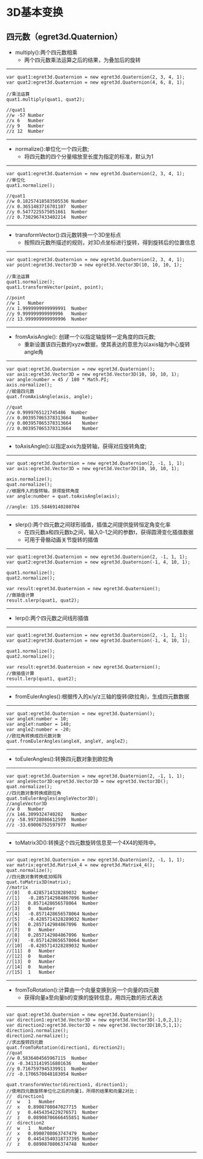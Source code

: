 3D基本变换
===============

## 四元数（egret3d.Quaternion） ##

* multiply():两个四元数相乘
	* 两个四元数乘法运算之后的结果，为叠加后的旋转

----------

	var quat1:egret3d.Quaternion = new egret3d.Quaternion(2, 3, 4, 1);
	var quat2:egret3d.Quaternion = new egret3d.Quaternion(4, 6, 8, 1);

	//乘法运算
	quat1.multiply(quat1, quat2);
	
	//quat1
	//w	-57	Number
	//x	6	Number
	//y	9	Number
	//z	12	Number

---------

* normalize():单位化一个四元数;
	* 将四元数的四个分量缩放至长度为指定的标准，默认为1
	
----------

	var quat1:egret3d.Quaternion = new egret3d.Quaternion(2, 3, 4, 1);
	//单位化
	quat1.normalize();
	
	//quat1
	//w	0.18257418583505536	Number
	//x	0.3651483716701107	Number
	//y	0.5477225575051661	Number
	//z	0.7302967433402214	Number

---------

* transformVector():四元数转换一个3D坐标点
	* 按照四元数所描述的规则，对3D点坐标进行旋转，得到旋转后的位置信息
	
----------

	var quat1:egret3d.Quaternion = new egret3d.Quaternion(2, 3, 4, 1);
	var point:egret3d.Vector3D = new egret3d.Vector3D(10, 10, 10, 1);

	//乘法运算
	quat1.normalize();
	quat1.transformVector(point, point);
	
	//point
	//w	1	Number
	//x	1.9999999999999991	Number
	//y	9.999999999999996	Number
	//z	13.999999999999996	Number


---------

* fromAxisAngle(): 创建一个以指定轴旋转一定角度的四元数;
	* 重新设置该四元数的xyzw数据，使其表达的意思为以axis轴为中心旋转angle角
	
----------

	var quat:egret3d.Quaternion = new egret3d.Quaternion();
	var axis:egret3d.Vector3D = new egret3d.Vector3D(10, 10, 10, 1);
	var angle:number = 45 / 180 * Math.PI;
	axis.normalize();
	//赋值四元数
	quat.fromAxisAngle(axis, angle);
	
	//quat
	//w	0.9999765121745486	Number
	//x	0.003957065378313664	Number
	//y	0.003957065378313664	Number
	//z	0.003957065378313664	Number



---------

* toAxisAngle():以指定axis为旋转轴，获得对应旋转角度;

----------

	var quat:egret3d.Quaternion = new egret3d.Quaternion(2, -1, 1, 1);
	var axis:egret3d.Vector3D = new egret3d.Vector3D(10, 10, 10, 1);
	
	axis.normalize();
	quat.normalize();
	//根据传入的旋转轴，获得旋转角度
	var angle:number = quat.toAxisAngle(axis);
	
	//angle: 135.58469140280704

---------

* slerp():两个四元数之间球形插值，插值之间提供旋转恒定角变化率
	* 在四元数a和四元数b之间，输入0-1之间的参数t，获得圆滑变化插值数据
	* 可用于骨骼动画关节旋转的插值
	
----------

	var quat1:egret3d.Quaternion = new egret3d.Quaternion(2, -1, 1, 1);
	var quat2:egret3d.Quaternion = new egret3d.Quaternion(-1, 4, 10, 1);
	
	quat1.normalize();
	quat2.normalize();

	var result:egret3d.Quaternion = new egret3d.Quaternion();
	//做插值计算
	result.slerp(quat1, quat2);

---------

* lerp():两个四元数之间线形插值
 
----------

	var quat1:egret3d.Quaternion = new egret3d.Quaternion(2, -1, 1, 1);
	var quat2:egret3d.Quaternion = new egret3d.Quaternion(-1, 4, 10, 1);
	
	quat1.normalize();
	quat2.normalize();

	var result:egret3d.Quaternion = new egret3d.Quaternion();
	//做插值计算
	result.lerp(quat1, quat2);

---------

* fromEulerAngles():根据传入的x/y/z三轴的旋转(欧拉角)，生成四元数数据
 
----------

	var quat:egret3d.Quaternion = new egret3d.Quaternion();
	var angleX:number = 10;
	var angleY:number = 140;
	var angleZ:number = -20;
	//欧拉角转换成四元数对象
	quat.fromEulerAngles(angleX, angleY, angleZ);
	
---------

* toEulerAngles():转换四元数对象到欧拉角
 
----------

	var quat:egret3d.Quaternion = new egret3d.Quaternion(2, -1, 1, 1);
	var angleVector3D:egret3d.Vector3D = new egret3d.Vector3D();
	quat.normalize();
	//四元数对象转换成欧拉角
	quat.toEulerAngles(angleVector3D);
	//angleVector3D
	//w	0	Number
	//x	146.3099324740202	Number
	//y	-58.99728086612599	Number
	//z	-33.69006752597977	Number

---------

* toMatrix3D():转换这个四元数旋转信息至一个4X4的矩阵中。
 
----------

	var quat:egret3d.Quaternion = new egret3d.Quaternion(2, -1, 1, 1);
	var matrix:egret3d.Matrix4_4 = new egret3d.Matrix4_4();
	quat.normalize();
	//四元数对象转换成3D矩阵
	quat.toMatrix3D(matrix);
	//matrix
	//[0]	0.4285714328289032	Number
	//[1]	-0.2857142984867096	Number
	//[2]	0.8571428656578064	Number
	//[3]	0	Number
	//[4]	-0.8571428656578064	Number
	//[5]	-0.4285714328289032	Number
	//[6]	0.2857142984867096	Number
	//[7]	0	Number
	//[8]	0.2857142984867096	Number
	//[9]	-0.8571428656578064	Number
	//[10]	-0.4285714328289032	Number
	//[11]	0	Number
	//[12]	0	Number
	//[13]	0	Number
	//[14]	0	Number
	//[15]	1	Number


---------

* fromToRotation():计算由一个向量变换到另一个向量的四元数
	* 获得向量a至向量b的变换的旋转信息，用四元数的形式表达
 
----------

	var quat:egret3d.Quaternion = new egret3d.Quaternion();
	var direction1:egret3d.Vector3D = new egret3d.Vector3D(-1,0,2,1);
	var direction2:egret3d.Vector3D = new egret3d.Vector3D(10,5,1,1);
	direction1.normalize();
	direction2.normalize();
	//求出旋转四元数
	quat.fromToRotation(direction1, direction2);
	//quat
	//w	0.5836404565967115	Number
	//x	-0.34131419516801636	Number
	//y	0.7167597945339911	Number
	//z	-0.1706570848183054	Number

	quat.transformVector(direction1, direction1);
	//使用四元数旋转单位化之后的向量1，所得的结果和向量2对比：
	//	direction1
	//	w	1	Number
	//	x	0.8908708047027715	Number
	//	y	0.4454354229276571	Number
	//	z	0.08908706666455851	Number
	//	direction2
	//	w	1	Number
	//	x	0.8908708063747479	Number
	//	y	0.44543540318737395	Number
	//	z	0.0890870806374748	Number

---------
